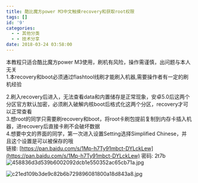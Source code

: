 ```yaml
---
title: 酷比魔方power M3中文触摸recovery和获取root权限
tags: []
id: '9'
categories:
  - - 其他分类
  - - 技术分享
date: 2018-03-24 03:58:00
---
```


本教程只适合酷比魔方power M3使用，刷机有风险，操作需谨慎，出问题与本人无关  
1.本recovery和boot必须通过flashtool线刷才能刷入机器,需要操作者有一定的刷机经验

2.刷入recovery后进入，无法查看data和内置储存是正常现象，安卓5.0后这两个分区官方默认加密，必须刷入破解内核boot后格式化这两个分区，recovery才可以正常查看  
3.想root的同学只需要刷recovery和boot，将root卡刷包提前复制到内存卡插入机器，进recovery后直接卡刷不会破坏数据  
4.想要中文的界面的同学，第一次进入设置Setting选择Simplified Chinese，并且这个设置是可以被保存的哦  
链接: [https://pan.baidu.com/s/1Mp-h7Ty91mbct-DYLckLew](https://pan.baidu.com/s/1Mp-h7Ty91mbct-DYLckLew) 密码: 2t7b  
![458836d3d539b6002092dcb1e550352ac65cb71a.jpg](http://post.332b.com/usr/uploads/2018/03/1471652536.jpg "458836d3d539b6002092dcb1e550352ac65cb71a.jpg")

![c21ed109b3de9c82b6b729896081800a18d843a8.jpg](http://post.332b.com/usr/uploads/2018/03/2394244304.jpg "c21ed109b3de9c82b6b729896081800a18d843a8.jpg")